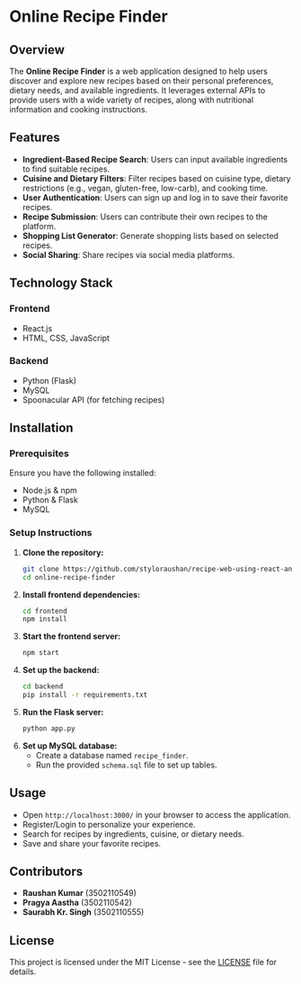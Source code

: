 # Online Recipe Finder

## Overview
The **Online Recipe Finder** is a web application designed to help users discover and explore new recipes based on their personal preferences, dietary needs, and available ingredients. It leverages external APIs to provide users with a wide variety of recipes, along with nutritional information and cooking instructions.

## Features
- **Ingredient-Based Recipe Search**: Users can input available ingredients to find suitable recipes.
- **Cuisine and Dietary Filters**: Filter recipes based on cuisine type, dietary restrictions (e.g., vegan, gluten-free, low-carb), and cooking time.
- **User Authentication**: Users can sign up and log in to save their favorite recipes.
- **Recipe Submission**: Users can contribute their own recipes to the platform.
- **Shopping List Generator**: Generate shopping lists based on selected recipes.
- **Social Sharing**: Share recipes via social media platforms.

## Technology Stack
### Frontend
- React.js
- HTML, CSS, JavaScript

### Backend
- Python (Flask)
- MySQL
- Spoonacular API (for fetching recipes)

## Installation
### Prerequisites
Ensure you have the following installed:
- Node.js & npm
- Python & Flask
- MySQL

### Setup Instructions
1. **Clone the repository:**
   ```sh
   git clone https://github.com/styloraushan/recipe-web-using-react-and-python
   cd online-recipe-finder
   ```
2. **Install frontend dependencies:**
   ```sh
   cd frontend
   npm install
   ```
3. **Start the frontend server:**
   ```sh
   npm start
   ```
4. **Set up the backend:**
   ```sh
   cd backend
   pip install -r requirements.txt
   ```
5. **Run the Flask server:**
   ```sh
   python app.py
   ```
6. **Set up MySQL database:**
   - Create a database named `recipe_finder`.
   - Run the provided `schema.sql` file to set up tables.

## Usage
- Open `http://localhost:3000/` in your browser to access the application.
- Register/Login to personalize your experience.
- Search for recipes by ingredients, cuisine, or dietary needs.
- Save and share your favorite recipes.

## Contributors
- **Raushan Kumar** (3502110549)
- **Pragya Aastha** (3502110542)
- **Saurabh Kr. Singh** (3502110555)

## License
This project is licensed under the MIT License - see the [LICENSE](LICENSE) file for details.

